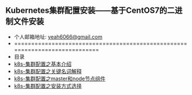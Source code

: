 ## Kubernetes集群配置安装——基于CentOS7的二进制文件安装
- 个人邮箱地址: <yeah6066@gmail.com>
- ============================================================================
- 目录
- [k8s-集群配置之基本介绍](K8S-kubernetes集群之基本介绍.md)
- [k8s-集群配置之关键名词解释](K8S-kubernetes集群之关键名词解释.md)
- [k8s-集群配置之master和node节点组件](K8S-kubernetes集群之master和node.md)
- [k8s-集群配置之安装方式选择](K8S-kubernetes集群之安装方式选择.md)

